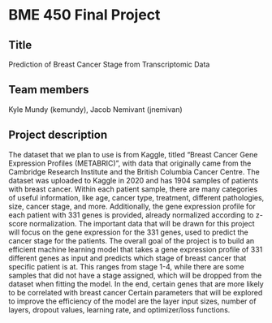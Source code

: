 # BME 450 Final Project
## Title
Prediction of Breast Cancer Stage from Transcriptomic Data

## Team members
Kyle Mundy (kemundy), Jacob Nemivant (jnemivan)

## Project description
The dataset that we plan to use is from Kaggle, titled “Breast Cancer Gene Expression Profiles (METABRIC)”, with data that originally came from the Cambridge Research Institute and the British Columbia Cancer Centre. The dataset was uploaded to Kaggle in 2020 and has 1904 samples of patients with breast cancer. Within each patient sample, there are many categories of useful information, like age, cancer type, treatment, different pathologies, size, cancer stage, and more. Additionally, the gene expression profile for each patient with 331 genes is provided, already normalized according to z-score normalization. The important data that will be drawn for this project will focus on the gene expression for the 331 genes, used to predict the cancer stage for the patients. The overall goal of the project is to build an efficient machine learning model that takes a gene expression profile of 331 different genes as input and predicts which stage of breast cancer that specific patient is at. This ranges from stage 1-4, while there are some samples that did not have a stage assigned, which will be dropped from the dataset when fitting the model. In the end, certain genes that are more likely to be correlated with breast cancer Certain parameters that will be explored to improve the efficiency of the model are the layer input sizes, number of layers, dropout values, learning rate, and optimizer/loss functions.
